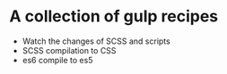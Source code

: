 # A collection of gulp recipes
- Watch the changes of SCSS and scripts
- SCSS compilation to CSS
- es6 compile to es5